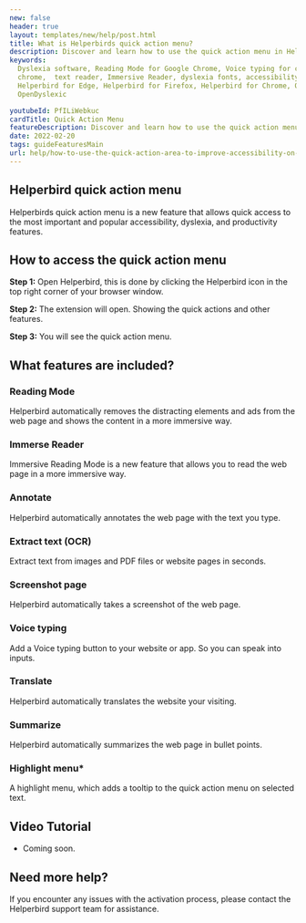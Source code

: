 ```yaml
---
new: false
header: true
layout: templates/new/help/post.html
title: What is Helperbirds quick action menu?
description: Discover and learn how to use the quick action menu in Helperbird.
keywords:
  Dyslexia software, Reading Mode for Google Chrome, Voice typing for chrome, Text to speech for
  chrome,  text reader, Immersive Reader, dyslexia fonts, accessibility software, dyslexia software,
  Helperbird for Edge, Helperbird for Firefox, Helperbird for Chrome, Opendyslexic for Chrome,
  OpenDyslexic

youtubeId: PfILiWebkuc
cardTitle: Quick Action Menu
featureDescription: Discover and learn how to use the quick action menu in Helperbird.
date: 2022-02-20
tags: guideFeaturesMain
url: help/how-to-use-the-quick-action-area-to-improve-accessibility-on-the-web/
---
```


## Helperbird quick action menu

Helperbirds quick action menu is a new feature that allows quick access to the most important and
popular accessibility, dyslexia, and productivity features.


## How to access the quick action menu

**Step 1:** Open Helperbird, this is done by clicking the Helperbird icon in the top right corner of your browser window.

**Step 2:** The extension will open. Showing the quick actions and other features.

**Step 3:** You will see the quick action menu.

## What features are included?

### Reading Mode
Helperbird automatically removes the distracting elements and ads from the web page and shows the content in a more immersive way.

### Immerse Reader
Immersive Reading Mode is a new feature that allows you to read the web page in a more immersive way.

### Annotate 
Helperbird automatically annotates the web page with the text you type.

### Extract text (OCR) 
Extract text from images and PDF files or website pages in seconds.

### Screenshot page

Helperbird automatically takes a screenshot of the web page.

### Voice typing
Add a Voice typing button to your website or app. So you can speak into inputs.

### Translate 
Helperbird automatically translates the website your visiting.

### Summarize

Helperbird automatically summarizes the web page in bullet points.

### Highlight menu*

A highlight menu, which adds a tooltip to the quick action menu on selected text.



## Video Tutorial

- Coming soon.



## Need more help?

If you encounter any issues with the activation process, please contact the Helperbird support team for assistance.

